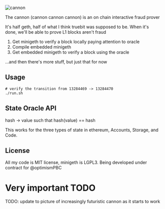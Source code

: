 ![cannon](https://upload.wikimedia.org/wikipedia/commons/8/80/Cannon%2C_Château_du_Haut-Koenigsbourg%2C_France.jpg)

The cannon (cannon cannon cannon) is an on chain interactive fraud prover

It's half geth, half of what I think truebit was supposed to be. When it's done, we'll be able to prove L1 blocks aren't fraud

1. Get minigeth to verify a block locally paying attention to oracle
2. Compile embedded minigeth 
3. Get embedded minigeth to verify a block using the oracle

...and then there's more stuff, but just that for now

## Usage
```
# verify the transition from 13284469 -> 13284470
./run.sh
```

## State Oracle API

hash -> value such that hash(value) == hash

This works for the three types of state in ethereum, Accounts, Storage, and Code.

## License

All my code is MIT license, minigeth is LGPL3. Being developed under contract for @optimismPBC

# Very important TODO

TODO: update to picture of increasingly futuristic cannon as it starts to work
